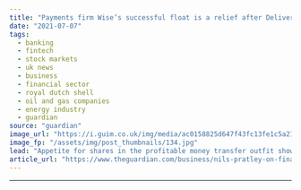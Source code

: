 ```yaml
---
title: "Payments firm Wise’s successful float is a relief after Deliveroo flop | Nils Pratley"
date: "2021-07-07"
tags: 
  - banking
  - fintech
  - stock markets
  - uk news
  - business
  - financial sector
  - royal dutch shell
  - oil and gas companies
  - energy industry
  - guardian
source: "guardian"
image_url: "https://i.guim.co.uk/img/media/ac0158825d647f43fc13fe1c5a21cf15e107b34f/0_198_4000_2399/master/4000.jpg?width=460&quality=85&auto=format&fit=max&s=830b735b4d91fa5f5299ed4a5cccf363"
image_fp: "/assets/img/post_thumbnails/134.jpg"
lead: "Appetite for shares in the profitable money transfer outfit shows the City can bring off a big tech listingBlink and you missed it. The UK’s biggest tech flotation happened on Wednesday to about a hundredth of the pre-publicity generated by the overh..."
article_url: "https://www.theguardian.com/business/nils-pratley-on-finance/2021/jul/07/payments-firm-wises-successful-float-is-a-relief-after-deliveroo-flop"
---
```


---
